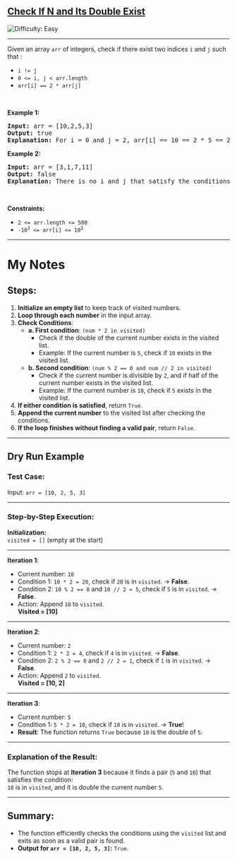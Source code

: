 <h2><a href="https://leetcode.com/problems/check-if-n-and-its-double-exist">Check If N and Its Double Exist</a></h2> <img src='https://img.shields.io/badge/Difficulty-Easy-brightgreen' alt='Difficulty: Easy' /><hr><p>Given an array <code>arr</code> of integers, check if there exist two indices <code>i</code> and <code>j</code> such that :</p>

<ul>
	<li><code>i != j</code></li>
	<li><code>0 &lt;= i, j &lt; arr.length</code></li>
	<li><code>arr[i] == 2 * arr[j]</code></li>
</ul>

<p>&nbsp;</p>
<p><strong class="example">Example 1:</strong></p>

<pre>
<strong>Input:</strong> arr = [10,2,5,3]
<strong>Output:</strong> true
<strong>Explanation:</strong> For i = 0 and j = 2, arr[i] == 10 == 2 * 5 == 2 * arr[j]
</pre>

<p><strong class="example">Example 2:</strong></p>

<pre>
<strong>Input:</strong> arr = [3,1,7,11]
<strong>Output:</strong> false
<strong>Explanation:</strong> There is no i and j that satisfy the conditions.
</pre>

<p>&nbsp;</p>
<p><strong>Constraints:</strong></p>

<ul>
	<li><code>2 &lt;= arr.length &lt;= 500</code></li>
	<li><code>-10<sup>3</sup> &lt;= arr[i] &lt;= 10<sup>3</sup></code></li>
</ul>

---

# My Notes

## Steps:
1. **Initialize an empty list** to keep track of visited numbers.
2. **Loop through each number** in the input array.
3. **Check Conditions**:
   - **a. First condition**: `(num * 2 in visited)`
     - Check if the double of the current number exists in the visited list.
     - Example: If the current number is `5`, check if `10` exists in the visited list.
   - **b. Second condition**: `(num % 2 == 0 and num // 2 in visited)`
     - Check if the current number is divisible by `2`, and if half of the current number exists in the visited list.
     - Example: If the current number is `10`, check if `5` exists in the visited list.
4. **If either condition is satisfied**, return `True`.
5. **Append the current number** to the visited list after checking the conditions.
6. **If the loop finishes without finding a valid pair**, return `False`.

---

## Dry Run Example

### Test Case:  
Input: `arr = [10, 2, 5, 3]`  

---

### Step-by-Step Execution:

**Initialization:**  
`visited = []` (empty at the start)

---

**Iteration 1**:  
- Current number: `10`  
- Condition 1: `10 * 2 = 20`, check if `20` is in `visited`. → **False**.  
- Condition 2: `10 % 2 == 0` and `10 // 2 = 5`, check if `5` is in `visited`. → **False**.  
- Action: Append `10` to `visited`.  
  **Visited = [10]**

---

**Iteration 2**:  
- Current number: `2`  
- Condition 1: `2 * 2 = 4`, check if `4` is in `visited`. → **False**.  
- Condition 2: `2 % 2 == 0` and `2 // 2 = 1`, check if `1` is in `visited`. → **False**.  
- Action: Append `2` to `visited`.  
  **Visited = [10, 2]**

---

**Iteration 3**:  
- Current number: `5`  
- Condition 1: `5 * 2 = 10`, check if `10` is in `visited`. → **True**!  
- **Result**: The function returns `True` because `10` is the double of `5`.

---

### Explanation of the Result:
The function stops at **Iteration 3** because it finds a pair (`5` and `10`) that satisfies the condition:  
`10` is in `visited`, and it is double the current number `5`.

---

## Summary:
- The function efficiently checks the conditions using the `visited` list and exits as soon as a valid pair is found.  
- **Output for `arr = [10, 2, 5, 3]`:** `True`.
